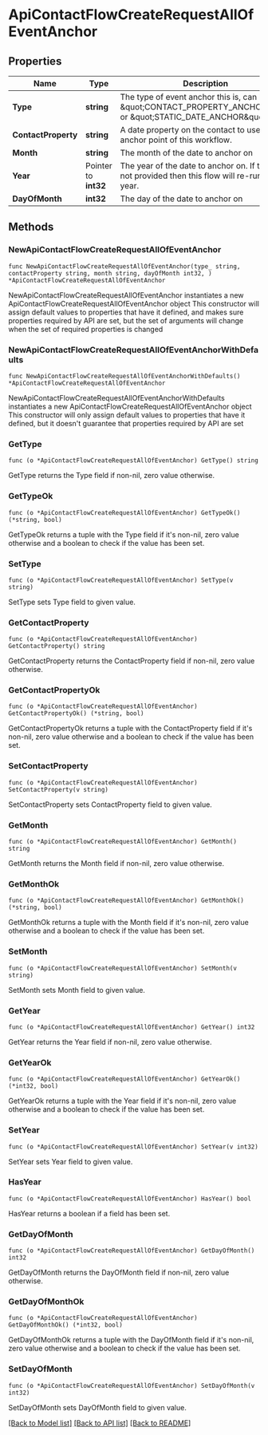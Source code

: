 # ApiContactFlowCreateRequestAllOfEventAnchor

## Properties

Name | Type | Description | Notes
------------ | ------------- | ------------- | -------------
**Type** | **string** | The type of event anchor this is, can be: \&quot;CONTACT_PROPERTY_ANCHOR\&quot; or \&quot;STATIC_DATE_ANCHOR\&quot; | [default to "CONTACT_PROPERTY_ANCHOR"]
**ContactProperty** | **string** | A date property on the contact to use as the anchor point of this workflow. | 
**Month** | **string** | The month of the date to anchor on | 
**Year** | Pointer to **int32** | The year of the date to anchor on. If this is not provided then this flow will re-run each year. | [optional] 
**DayOfMonth** | **int32** | The day of the date to anchor on | 

## Methods

### NewApiContactFlowCreateRequestAllOfEventAnchor

`func NewApiContactFlowCreateRequestAllOfEventAnchor(type_ string, contactProperty string, month string, dayOfMonth int32, ) *ApiContactFlowCreateRequestAllOfEventAnchor`

NewApiContactFlowCreateRequestAllOfEventAnchor instantiates a new ApiContactFlowCreateRequestAllOfEventAnchor object
This constructor will assign default values to properties that have it defined,
and makes sure properties required by API are set, but the set of arguments
will change when the set of required properties is changed

### NewApiContactFlowCreateRequestAllOfEventAnchorWithDefaults

`func NewApiContactFlowCreateRequestAllOfEventAnchorWithDefaults() *ApiContactFlowCreateRequestAllOfEventAnchor`

NewApiContactFlowCreateRequestAllOfEventAnchorWithDefaults instantiates a new ApiContactFlowCreateRequestAllOfEventAnchor object
This constructor will only assign default values to properties that have it defined,
but it doesn't guarantee that properties required by API are set

### GetType

`func (o *ApiContactFlowCreateRequestAllOfEventAnchor) GetType() string`

GetType returns the Type field if non-nil, zero value otherwise.

### GetTypeOk

`func (o *ApiContactFlowCreateRequestAllOfEventAnchor) GetTypeOk() (*string, bool)`

GetTypeOk returns a tuple with the Type field if it's non-nil, zero value otherwise
and a boolean to check if the value has been set.

### SetType

`func (o *ApiContactFlowCreateRequestAllOfEventAnchor) SetType(v string)`

SetType sets Type field to given value.


### GetContactProperty

`func (o *ApiContactFlowCreateRequestAllOfEventAnchor) GetContactProperty() string`

GetContactProperty returns the ContactProperty field if non-nil, zero value otherwise.

### GetContactPropertyOk

`func (o *ApiContactFlowCreateRequestAllOfEventAnchor) GetContactPropertyOk() (*string, bool)`

GetContactPropertyOk returns a tuple with the ContactProperty field if it's non-nil, zero value otherwise
and a boolean to check if the value has been set.

### SetContactProperty

`func (o *ApiContactFlowCreateRequestAllOfEventAnchor) SetContactProperty(v string)`

SetContactProperty sets ContactProperty field to given value.


### GetMonth

`func (o *ApiContactFlowCreateRequestAllOfEventAnchor) GetMonth() string`

GetMonth returns the Month field if non-nil, zero value otherwise.

### GetMonthOk

`func (o *ApiContactFlowCreateRequestAllOfEventAnchor) GetMonthOk() (*string, bool)`

GetMonthOk returns a tuple with the Month field if it's non-nil, zero value otherwise
and a boolean to check if the value has been set.

### SetMonth

`func (o *ApiContactFlowCreateRequestAllOfEventAnchor) SetMonth(v string)`

SetMonth sets Month field to given value.


### GetYear

`func (o *ApiContactFlowCreateRequestAllOfEventAnchor) GetYear() int32`

GetYear returns the Year field if non-nil, zero value otherwise.

### GetYearOk

`func (o *ApiContactFlowCreateRequestAllOfEventAnchor) GetYearOk() (*int32, bool)`

GetYearOk returns a tuple with the Year field if it's non-nil, zero value otherwise
and a boolean to check if the value has been set.

### SetYear

`func (o *ApiContactFlowCreateRequestAllOfEventAnchor) SetYear(v int32)`

SetYear sets Year field to given value.

### HasYear

`func (o *ApiContactFlowCreateRequestAllOfEventAnchor) HasYear() bool`

HasYear returns a boolean if a field has been set.

### GetDayOfMonth

`func (o *ApiContactFlowCreateRequestAllOfEventAnchor) GetDayOfMonth() int32`

GetDayOfMonth returns the DayOfMonth field if non-nil, zero value otherwise.

### GetDayOfMonthOk

`func (o *ApiContactFlowCreateRequestAllOfEventAnchor) GetDayOfMonthOk() (*int32, bool)`

GetDayOfMonthOk returns a tuple with the DayOfMonth field if it's non-nil, zero value otherwise
and a boolean to check if the value has been set.

### SetDayOfMonth

`func (o *ApiContactFlowCreateRequestAllOfEventAnchor) SetDayOfMonth(v int32)`

SetDayOfMonth sets DayOfMonth field to given value.



[[Back to Model list]](../README.md#documentation-for-models) [[Back to API list]](../README.md#documentation-for-api-endpoints) [[Back to README]](../README.md)



